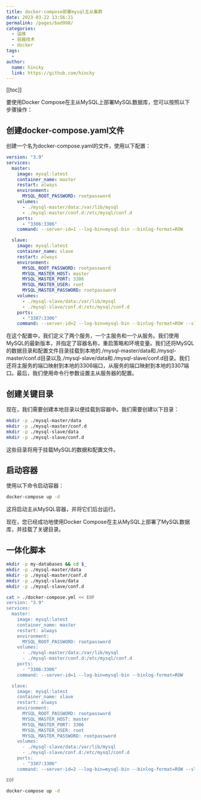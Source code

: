 ```yaml
---
title: docker-compose部署mysql主从集群
date: 2023-03-22 13:56:21
permalink: /pages/bad998/
categories:
  - 运维
  - 容器技术
  - docker
tags:
  - 
author: 
  name: hincky
  link: https://github.com/hincky
---
```

[[toc]]

要使用Docker Compose在主从MySQL上部署MySQL数据库，您可以按照以下步骤操作：

## 创建docker-compose.yaml文件
创建一个名为docker-compose.yaml的文件，使用以下配置：
```yml
version: "3.9"
services:
  master:
    image: mysql:latest
    container_name: master
    restart: always
    environment:
      MYSQL_ROOT_PASSWORD: rootpassword
    volumes:
      - ./mysql-master/data:/var/lib/mysql
      - ./mysql-master/conf.d:/etc/mysql/conf.d
    ports:
      - "3306:3306"
    command: --server-id=1 --log-bin=mysql-bin --binlog-format=ROW

  slave:
    image: mysql:latest
    container_name: slave
    restart: always
    environment:
      MYSQL_ROOT_PASSWORD: rootpassword
      MYSQL_MASTER_HOST: master
      MYSQL_MASTER_PORT: 3306
      MYSQL_MASTER_USER: root
      MYSQL_MASTER_PASSWORD: rootpassword
    volumes:
      - ./mysql-slave/data:/var/lib/mysql
      - ./mysql-slave/conf.d:/etc/mysql/conf.d
    ports:
      - "3307:3306"
    command: --server-id=2 --log-bin=mysql-bin --binlog-format=ROW --slave-skip-errors=all --slave-net-timeout=60 --relay-log-recovery=1 --relay-log=slave-relay-bin --log-slave-updates=1 --read-only=1 --slave-net-timeout=60 --skip-slave-start --skip-networking
```

在这个配置中，我们定义了两个服务，一个主服务和一个从服务。我们使用MySQL的最新版本，并指定了容器名称，重启策略和环境变量。我们还将MySQL的数据目录和配置文件目录挂载到本地的./mysql-master/data和./mysql-master/conf.d目录以及./mysql-slave/data和./mysql-slave/conf.d目录。我们还将主服务的端口映射到本地的3306端口，从服务的端口映射到本地的3307端口。最后，我们使用命令行参数设置主从服务器的配置。

## 创建关键目录
现在，我们需要创建本地目录以便挂载到容器中。我们需要创建以下目录：

```sh
mkdir -p ./mysql-master/data
mkdir -p ./mysql-master/conf.d
mkdir -p ./mysql-slave/data
mkdir -p ./mysql-slave/conf.d
```


这些目录将用于挂载MySQL的数据和配置文件。

## 启动容器
使用以下命令启动容器：

```sh
docker-compose up -d
```

这将启动主从MySQL容器，并将它们后台运行。

现在，您已经成功地使用Docker Compose在主从MySQL上部署了MySQL数据库，并挂载了关键目录。


## 一体化脚本

```sh
mkdir -p my-databases && cd $_
mkdir -p ./mysql-master/data
mkdir -p ./mysql-master/conf.d
mkdir -p ./mysql-slave/data
mkdir -p ./mysql-slave/conf.d

cat > ./docker-compose.yml << EOF
version: "3.9"
services:
  master:
    image: mysql:latest
    container_name: master
    restart: always
    environment:
      MYSQL_ROOT_PASSWORD: rootpassword
    volumes:
      - ./mysql-master/data:/var/lib/mysql
      - ./mysql-master/conf.d:/etc/mysql/conf.d
    ports:
      - "3306:3306"
    command: --server-id=1 --log-bin=mysql-bin --binlog-format=ROW

  slave:
    image: mysql:latest
    container_name: slave
    restart: always
    environment:
      MYSQL_ROOT_PASSWORD: rootpassword
      MYSQL_MASTER_HOST: master
      MYSQL_MASTER_PORT: 3306
      MYSQL_MASTER_USER: root
      MYSQL_MASTER_PASSWORD: rootpassword
    volumes:
      - ./mysql-slave/data:/var/lib/mysql
      - ./mysql-slave/conf.d:/etc/mysql/conf.d
    ports:
      - "3307:3306"
    command: --server-id=2 --log-bin=mysql-bin --binlog-format=ROW --slave-skip-errors=all --slave-net-timeout=60 --relay-log-recovery=1 --relay-log=slave-relay-bin --log-slave-updates=1 --read-only=1 --slave-net-timeout=60 --skip-slave-start --skip-networking

EOF

docker-compose up -d
```